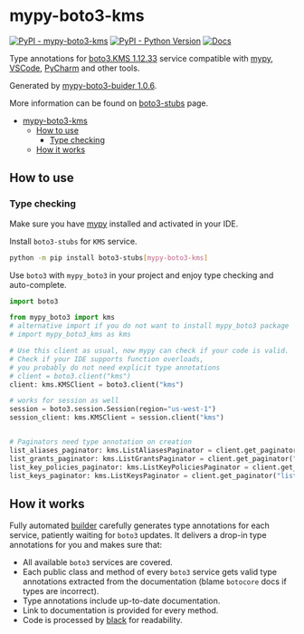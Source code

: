 # mypy-boto3-kms

[![PyPI - mypy-boto3-kms](https://img.shields.io/pypi/v/mypy-boto3-kms.svg?color=blue)](https://pypi.org/project/mypy-boto3-kms)
[![PyPI - Python Version](https://img.shields.io/pypi/pyversions/mypy-boto3-kms.svg?color=blue)](https://pypi.org/project/mypy-boto3-kms)
[![Docs](https://img.shields.io/readthedocs/mypy-boto3-builder.svg?color=blue)](https://mypy-boto3-builder.readthedocs.io/)

Type annotations for
[boto3.KMS 1.12.33](https://boto3.amazonaws.com/v1/documentation/api/1.12.33/reference/services/kms.html#KMS) service
compatible with [mypy](https://github.com/python/mypy), [VSCode](https://code.visualstudio.com/),
[PyCharm](https://www.jetbrains.com/pycharm/) and other tools.

Generated by [mypy-boto3-buider 1.0.6](https://github.com/vemel/mypy_boto3_builder).

More information can be found on [boto3-stubs](https://pypi.org/project/boto3-stubs/) page.

- [mypy-boto3-kms](#mypy-boto3-kms)
  - [How to use](#how-to-use)
    - [Type checking](#type-checking)
  - [How it works](#how-it-works)

## How to use

### Type checking

Make sure you have [mypy](https://github.com/python/mypy) installed and activated in your IDE.

Install `boto3-stubs` for `KMS` service.

```bash
python -m pip install boto3-stubs[mypy-boto3-kms]
```

Use `boto3` with `mypy_boto3` in your project and enjoy type checking and auto-complete.

```python
import boto3

from mypy_boto3 import kms
# alternative import if you do not want to install mypy_boto3 package
# import mypy_boto3_kms as kms

# Use this client as usual, now mypy can check if your code is valid.
# Check if your IDE supports function overloads,
# you probably do not need explicit type annotations
# client = boto3.client("kms")
client: kms.KMSClient = boto3.client("kms")

# works for session as well
session = boto3.session.Session(region="us-west-1")
session_client: kms.KMSClient = session.client("kms")


# Paginators need type annotation on creation
list_aliases_paginator: kms.ListAliasesPaginator = client.get_paginator("list_aliases")
list_grants_paginator: kms.ListGrantsPaginator = client.get_paginator("list_grants")
list_key_policies_paginator: kms.ListKeyPoliciesPaginator = client.get_paginator("list_key_policies")
list_keys_paginator: kms.ListKeysPaginator = client.get_paginator("list_keys")
```

## How it works

Fully automated [builder](https://github.com/vemel/mypy_boto3_builder) carefully generates
type annotations for each service, patiently waiting for `boto3` updates. It delivers
a drop-in type annotations for you and makes sure that:

- All available `boto3` services are covered.
- Each public class and method of every `boto3` service gets valid type annotations
  extracted from the documentation (blame `botocore` docs if types are incorrect).
- Type annotations include up-to-date documentation.
- Link to documentation is provided for every method.
- Code is processed by [black](https://github.com/psf/black) for readability.